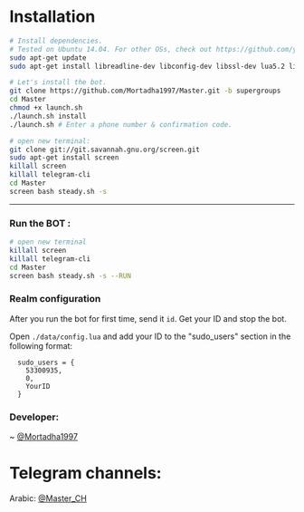 
# Installation

```sh
# Install dependencies.
# Tested on Ubuntu 14.04. For other OSs, check out https://github.com/yagop/telegram-bot/wiki/Installation
sudo apt-get update
sudo apt-get install libreadline-dev libconfig-dev libssl-dev lua5.2 liblua5.2-dev lua-socket lua-sec lua-expat libevent-dev make unzip git redis-server autoconf g++ libjansson-dev libpython-dev expat libexpat1-dev

# Let's install the bot.
git clone https://github.com/Mortadha1997/Master.git -b supergroups
cd Master
chmod +x launch.sh
./launch.sh install
./launch.sh # Enter a phone number & confirmation code.

# open new terminal:
git clone git://git.savannah.gnu.org/screen.git
sudo apt-get install screen
killall screen
killall telegram-cli
cd Master
screen bash steady.sh -s
```


* * *

### Run the BOT :

```sh
# open new terminal
killall screen
killall telegram-cli
cd Master
screen bash steady.sh -s --RUN
```


### Realm configuration

After you run the bot for first time, send it `id`. Get your ID and stop the bot.

Open `./data/config.lua` and add your ID to the "sudo_users" section in the following format:
```
  sudo_users = {
    53300935,
    0,
    YourID
  }
```

###  Developer:
~ [@Mortadha1997](http://telegram.me/Mortadha1997)

# Telegram channels:

Arabic: [@Master_CH](http://telegram.me/Master_CH)



